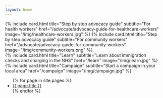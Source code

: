 ```yaml
---
layout: home
---
```


<div class="container">
  <div class="card-deck">
    {% include card.html title="Step by step advocacy guide" subtitle="For health workers"    href="/advocate/advocacy-guide-for-healthcare-workers" image="/img/healthcare-workers.jpg" %}
    {% include card.html title="Step by step advocacy guide" subtitle="For community workers" href="/advocate/advocacy-guide-for-community-workers" image="/img/community-workers.png" %}
  </div>
  <div class="card-deck">
    {% include card.html title="Learn"    subtitle="Learn about immigration checks and charging in the NHS" href="/learn"    image="/img/learn.jpg" %}
    {% include card.html title="Campaign" subtitle="Start a campaign in your local area"                    href="/campaign" image="/img/campaign.jpg" %}
  </div>
</div>

<ul>
{% for page in site.pages %}
  <li><a href="{{ page.url }}">{{ page.title }}</a></li>
{% endfor %}
</ul>
